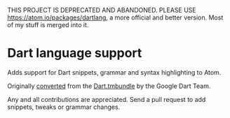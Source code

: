 THIS PROJECT IS DEPRECATED AND ABANDONED. PLEASE USE https://atom.io/packages/dartlang, a more official and better version. Most of my stuff is merged into it.

# Dart language support

Adds support for Dart snippets, grammar and syntax highlighting to Atom.

Originally [converted](http://atom.io/docs/latest/converting-a-text-mate-bundle) from the [Dart.tmbundle](https://github.com/dart-lang/dart-textmate-bundle) by the Google Dart Team.

Any and all contributions are appreciated. Send a pull request to add snippets, tweaks or grammar changes.
